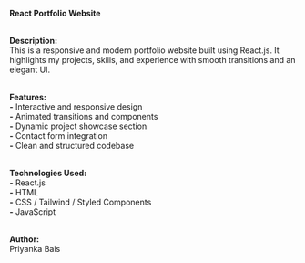 <b>React Portfolio Website</b><br><br>

<b>Description:</b><br>
This is a responsive and modern portfolio website built using React.js. It highlights my projects, skills, and experience with smooth transitions and an elegant UI.<br><br>

<b>Features:</b><br>
<b>-</b> Interactive and responsive design<br>
<b>-</b> Animated transitions and components<br>
<b>-</b> Dynamic project showcase section<br>
<b>-</b> Contact form integration<br>
<b>-</b> Clean and structured codebase<br><br>

<b>Technologies Used:</b><br>
<b>-</b> React.js<br>
<b>-</b> HTML<br>
<b>-</b> CSS / Tailwind / Styled Components<br>
<b>-</b> JavaScript<br><br>

<b>Author:</b><br>
Priyanka Bais<br><br>
